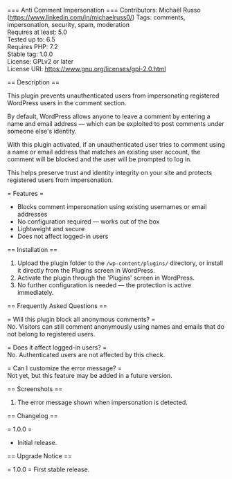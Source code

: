 === Anti Comment Impersonation ===
Contributors: Michaël Russo (https://www.linkedin.com/in/michaelruss0/)
Tags: comments, impersonation, security, spam, moderation  
Requires at least: 5.0  
Tested up to: 6.5  
Requires PHP: 7.2  
Stable tag: 1.0.0  
License: GPLv2 or later  
License URI: https://www.gnu.org/licenses/gpl-2.0.html  

== Description ==

This plugin prevents unauthenticated users from impersonating registered WordPress users in the comment section.  

By default, WordPress allows anyone to leave a comment by entering a name and email address — which can be exploited to post comments under someone else's identity.  

With this plugin activated, if an unauthenticated user tries to comment using a name or email address that matches an existing user account, the comment will be blocked and the user will be prompted to log in.  

This helps preserve trust and identity integrity on your site and protects registered users from impersonation.

= Features =

* Blocks comment impersonation using existing usernames or email addresses
* No configuration required — works out of the box
* Lightweight and secure
* Does not affect logged-in users

== Installation ==

1. Upload the plugin folder to the `/wp-content/plugins/` directory, or install it directly from the Plugins screen in WordPress.
2. Activate the plugin through the 'Plugins' screen in WordPress.
3. No further configuration is needed — the protection is active immediately.

== Frequently Asked Questions ==

= Will this plugin block all anonymous comments? =  
No. Visitors can still comment anonymously using names and emails that do not belong to registered users.

= Does it affect logged-in users? =  
No. Authenticated users are not affected by this check.

= Can I customize the error message? =  
Not yet, but this feature may be added in a future version.

== Screenshots ==

1. The error message shown when impersonation is detected.

== Changelog ==

= 1.0.0 =
* Initial release.

== Upgrade Notice ==

= 1.0.0 =
First stable release.
